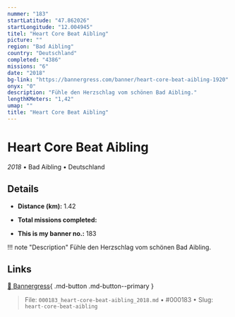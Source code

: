 ```yaml
---
nummer: "183"
startLatitude: "47.862026"
startLongitude: "12.004945"
titel: "Heart Core Beat Aibling"
picture: ""
region: "Bad Aibling"
country: "Deutschland"
completed: "4386"
missions: "6"
date: "2018"
bg-link: "https://bannergress.com/banner/heart-core-beat-aibling-1920"
onyx: "0"
description: "Fühle den Herzschlag vom schönen Bad Aibling."
lengthKMeters: "1,42"
umap: ""
title: "Heart Core Beat Aibling"
---
```

# Heart Core Beat Aibling

*2018* • Bad Aibling • Deutschland



## Details
- **Distance (km):** 1.42

- **Total missions completed:** 
- **This is my banner no.:** 183


!!! note "Description"
    Fühle den Herzschlag vom schönen Bad Aibling.



## Links
[🔗 Bannergress](https://bannergress.com/banner/heart-core-beat-aibling-1920){ .md-button .md-button--primary }



> File: `000183_heart-core-beat-aibling_2018.md` • #000183 • Slug: `heart-core-beat-aibling`
